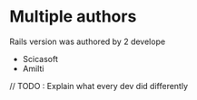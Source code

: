 # Multiple authors

Rails version was authored by 2 develope

- Scicasoft
- Amilti

// TODO : Explain what every dev did differently